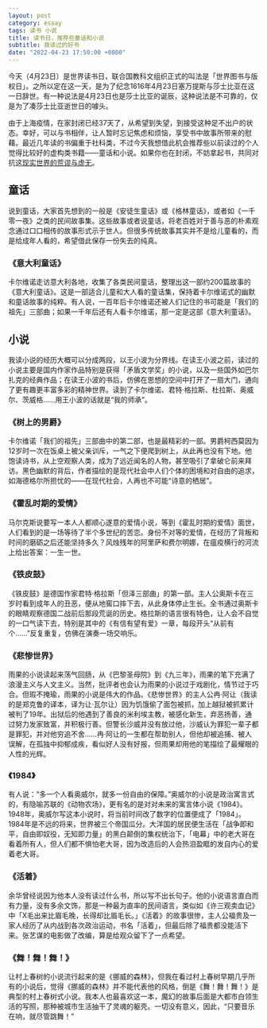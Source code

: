 ```yaml
---
layout: post
category: essay
tags: 读书 小说
title: 读书日，推荐些童话和小说
subtitle: 我读过的好书
date: "2022-04-23 17:50:00 +0800"
---
```


今天（4月23日）是世界读书日，联合国教科文组织正式的叫法是「世界图书与版权日」。之所以定在这一天，是为了纪念1616年4月23日塞万提斯与莎士比亚在这一日辞世。有一种说法是4月23日也是莎士比亚的诞辰，这种说法是不可靠的，仅是为了凑莎士比亚逝世日的噱头。

由于上海疫情，在家封闭已经37天了，从希望到失望，到接受这种足不出户的状态。幸好，可以与书相伴，让人暂时忘记焦虑和烦恼，享受书中故事所带来的慰藉。最近几年读的书偏重于社科类，不过今天我想借此机会推荐些以前读过的个人觉得比较好的虚构类书籍——童话和小说。如果你也在封闭，不妨拿起书，共同对抗这[现实世界的荒谬与虚无](https://hutusi.com/articles/understanding-of-existentialism)。

## 童话

说到童话，大家首先想到的一般是《安徒生童话》或《格林童话》，或者如《一千零一夜》之类的民间故事集。这些故事或者说童话，将老百姓对于善与恶的朴素观念通过口口相传的故事形式示于世人。但很多传统故事其实并不是给儿童看的，而是给成年人看的，希望借此保存一份失去的纯真。

### 《意大利童话》

卡尔维诺走访意大利各地，收集了各类民间童话，整理出这一部约200篇故事的《意大利童话》。这是一部适合儿童和大人看的童话集，保持着卡尔维诺式的幽默和童话故事的纯粹。有人说，一百年后卡尔维诺还被人们记住的书可能是「我们的祖先」三部曲；如果一千年后还有人看卡尔维诺，那一定是这部《意大利童话》。

## 小说

我读小说的经历大概可以分成两段，以王小波为分界线。在读王小波之前，读过的小说主要是国内作家作品特别是获得「矛盾文学奖」的小说，以及一些国外如巴尔扎克的经典作品；在读王小波的书后，仿佛在思想的空间中打开了一扇大门，通向了更有趣更丰富多彩的精神世界。读到了卡尔维诺、君特·格拉斯、杜拉斯、奥威尔、茨威格……用王小波的话就是“我的师承”。

### 《树上的男爵》

卡尔维诺「我们的祖先」三部曲中的第二部，也是最精彩的一部。男爵柯西莫因为12岁时一次在饭桌上被父亲训斥，一气之下便爬到树上，从此再也没有下地。他饱读诗书，从上空观察人类，成为了远近闻名的人物，甚至吸引了拿破仑前来拜访。黑色幽默的背后，作者描绘的是现代社会中人们个体的困境和对自由的追求，如海德格尔所担忧的——在现代社会，人再也不可能“诗意的栖居”。

### 《霍乱时期的爱情》

马尔克斯说要写一本人人都顺心遂意的爱情小说，等到《霍乱时期的爱情》面世，人们看到的是一场等待了半个多世纪的苦恋。身份不对等的爱情，在经历了背叛和时间的磨砺之后还能坚持多久？风烛残年的阿里萨和费尔明娜，在瘟疫横行的河流上给出答案：一生一世。

### 《铁皮鼓》

《铁皮鼓》是德国作家君特·格拉斯「但泽三部曲」的第一部。主人公奥斯卡在三岁时看到成年人的丑恶，便从地窖口摔下去，从此身体停止生长。全书通过奥斯卡的眼睛观察德国二战前后那段荒诞的历史。格拉斯的语言很有特色，让人会不自觉的一口气读下去，特别是其中的《有信有望有爱》一章，每段开头“从前有个……”反复重复，仿佛在演奏一场交响乐。

### 《悲惨世界》

雨果的小说读起来荡气回肠，从《巴黎圣母院》到《九三年》，雨果的笔下充满了浪漫主义与人文主义。当然，批评者也会认为雨果的小说过于戏剧化，情节过于巧合。但瑕不掩瑜，雨果的小说是伟大的作品。《悲惨世界》的主人公冉·阿让（我读的是郑克鲁的译本，译为让·瓦尔让）因为饥饿偷了面包被抓，加上越狱被抓累计被判了19年。出狱后的他遇到了善良的米利埃主教，被感化新生，弃恶扬善，通过努力发家致富，并积极行善。但警长沙威并没有放过他，沙威认为罪犯一辈子都是罪犯，并对他穷追不舍……冉·阿让的一生都在帮助别人，但他却被追捕、被人误解，在孤独中抑郁成疾，看似好人没有好报，但雨果却用他的笔描绘了最耀眼的人性的光辉。

### 《1984》

有人说：“多一个人看奥威尔，就多一份自由的保障。”奥威尔的小说是政治寓言式的，有隐喻苏联的《动物农场》，更有名的是对对未来的寓言体小说《1984》。1948年，奥威尔写这本小说时，将当前时间改了数字的位置便成了「1984」。1984年是不远的将来，世界被三个帝国瓜分。大洋国的居民便生活在「战争即和平，自由即奴役，无知即力量」的黑白颠倒的集权统治下，「电幕」中的老大哥在看着所有人，但人们都不惧怕老大哥，因为改造后的人会热泪盈眶的发自内心的爱着老大哥。

### 《活着》

余华曾经说因为他本人没有读过什么书，所以写不出长句子。他的小说语言直白而有力量，没有多余文饰，那是一种最为直率的民间语言，类似如《许三观卖血记》中「X毛出来比眉毛晚，长得却比眉毛长。」《活着》的故事很惨，主人公福贵及一家人经历了从内战到各次政治运动，书名「活着」，但最后除了福贵都没能活下来。张艺谋的电影做了改编，算是给观众留下了一点希望。

### 《舞！舞！舞！》

让村上春树的小说流行起来的是《挪威的森林》，但我在看过村上春树早期几乎所有的小说后，觉得《挪威的森林》并不能代表他的风格，倒是《舞！舞！舞！》是典型的村上春树式小说。我本人也最喜欢这一本，魔幻的故事后面是大都市白领生活的写照，那种被城市生活抽干了灵魂的躯壳。一切没有意义，因此，“只要音乐在响，就尽管跳舞！”

